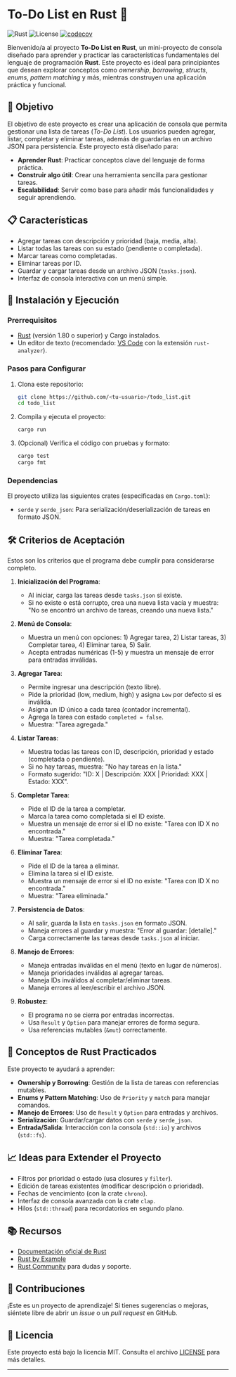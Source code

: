 # To-Do List en Rust 🦀

![Rust](https://img.shields.io/badge/Rust-1.80+-orange?logo=rust)
![License](https://img.shields.io/badge/license-MIT-blue)
[![codecov](https://codecov.io/gh/francimadevilla/ToDo/branch/main/graph/badge.svg)](https://codecov.io/gh/francimadevilla/ToDo)


Bienvenido/a al proyecto **To-Do List en Rust**, un mini-proyecto de consola diseñado para aprender y practicar las características fundamentales del lenguaje de programación **Rust**. Este proyecto es ideal para principiantes que desean explorar conceptos como *ownership*, *borrowing*, *structs*, *enums*, *pattern matching* y más, mientras construyen una aplicación práctica y funcional.

## 🎯 Objetivo

El objetivo de este proyecto es crear una aplicación de consola que permita gestionar una lista de tareas (*To-Do List*). Los usuarios pueden agregar, listar, completar y eliminar tareas, además de guardarlas en un archivo JSON para persistencia. Este proyecto está diseñado para:

- **Aprender Rust**: Practicar conceptos clave del lenguaje de forma práctica.
- **Construir algo útil**: Crear una herramienta sencilla para gestionar tareas.
- **Escalabilidad**: Servir como base para añadir más funcionalidades y seguir aprendiendo.

## 📋 Características

- Agregar tareas con descripción y prioridad (baja, media, alta).
- Listar todas las tareas con su estado (pendiente o completada).
- Marcar tareas como completadas.
- Eliminar tareas por ID.
- Guardar y cargar tareas desde un archivo JSON (`tasks.json`).
- Interfaz de consola interactiva con un menú simple.

## 🚀 Instalación y Ejecución

### Prerrequisitos
- [Rust](https://www.rust-lang.org/tools/install) (versión 1.80 o superior) y Cargo instalados.
- Un editor de texto (recomendado: [VS Code](https://code.visualstudio.com/) con la extensión `rust-analyzer`).

### Pasos para Configurar
1. Clona este repositorio:
   ```bash
   git clone https://github.com/<tu-usuario>/todo_list.git
   cd todo_list
   ```

2. Compila y ejecuta el proyecto:
   ```bash
   cargo run
   ```

3. (Opcional) Verifica el código con pruebas y formato:
   ```bash
   cargo test
   cargo fmt
   ```

### Dependencias
El proyecto utiliza las siguientes crates (especificadas en `Cargo.toml`):
- `serde` y `serde_json`: Para serialización/deserialización de tareas en formato JSON.

## 🛠️ Criterios de Aceptación

Estos son los criterios que el programa debe cumplir para considerarse completo.

1. **Inicialización del Programa**:
   - Al iniciar, carga las tareas desde `tasks.json` si existe.
   - Si no existe o está corrupto, crea una nueva lista vacía y muestra: "No se encontró un archivo de tareas, creando una nueva lista."

2. **Menú de Consola**:
   - Muestra un menú con opciones: 1) Agregar tarea, 2) Listar tareas, 3) Completar tarea, 4) Eliminar tarea, 5) Salir.
   - Acepta entradas numéricas (1-5) y muestra un mensaje de error para entradas inválidas.

3. **Agregar Tarea**:
   - Permite ingresar una descripción (texto libre).
   - Pide la prioridad (low, medium, high) y asigna `Low` por defecto si es inválida.
   - Asigna un ID único a cada tarea (contador incremental).
   - Agrega la tarea con estado `completed = false`.
   - Muestra: "Tarea agregada."

4. **Listar Tareas**:
   - Muestra todas las tareas con ID, descripción, prioridad y estado (completada o pendiente).
   - Si no hay tareas, muestra: "No hay tareas en la lista."
   - Formato sugerido: "ID: X | Descripción: XXX | Prioridad: XXX | Estado: XXX".

5. **Completar Tarea**:
   - Pide el ID de la tarea a completar.
   - Marca la tarea como completada si el ID existe.
   - Muestra un mensaje de error si el ID no existe: "Tarea con ID X no encontrada."
   - Muestra: "Tarea completada."

6. **Eliminar Tarea**:
   - Pide el ID de la tarea a eliminar.
   - Elimina la tarea si el ID existe.
   - Muestra un mensaje de error si el ID no existe: "Tarea con ID X no encontrada."
   - Muestra: "Tarea eliminada."

7. **Persistencia de Datos**:
   - Al salir, guarda la lista en `tasks.json` en formato JSON.
   - Maneja errores al guardar y muestra: "Error al guardar: [detalle]."
   - Carga correctamente las tareas desde `tasks.json` al iniciar.

8. **Manejo de Errores**:
   - Maneja entradas inválidas en el menú (texto en lugar de números).
   - Maneja prioridades inválidas al agregar tareas.
   - Maneja IDs inválidos al completar/eliminar tareas.
   - Maneja errores al leer/escribir el archivo JSON.

9. **Robustez**:
   - El programa no se cierra por entradas incorrectas.
   - Usa `Result` y `Option` para manejar errores de forma segura.
   - Usa referencias mutables (`&mut`) correctamente.

## 🌟 Conceptos de Rust Practicados

Este proyecto te ayudará a aprender:
- **Ownership y Borrowing**: Gestión de la lista de tareas con referencias mutables.
- **Enums y Pattern Matching**: Uso de `Priority` y `match` para manejar comandos.
- **Manejo de Errores**: Uso de `Result` y `Option` para entradas y archivos.
- **Serialización**: Guardar/cargar datos con `serde` y `serde_json`.
- **Entrada/Salida**: Interacción con la consola (`std::io`) y archivos (`std::fs`).

## 📈 Ideas para Extender el Proyecto

- Filtros por prioridad o estado (usa closures y `filter`).
- Edición de tareas existentes (modificar descripción o prioridad).
- Fechas de vencimiento (con la crate `chrono`).
- Interfaz de consola avanzada con la crate `clap`.
- Hilos (`std::thread`) para recordatorios en segundo plano.

## 📚 Recursos
- [Documentación oficial de Rust](https://doc.rust-lang.org)
- [Rust by Example](https://doc.rust-lang.org/rust-by-example/)
- [Rust Community](https://users.rust-lang.org) para dudas y soporte.

## 🤝 Contribuciones
¡Este es un proyecto de aprendizaje! Si tienes sugerencias o mejoras, siéntete libre de abrir un *issue* o un *pull request* en GitHub.

## 📜 Licencia
Este proyecto está bajo la licencia MIT. Consulta el archivo [LICENSE](LICENSE) para más detalles.

---
